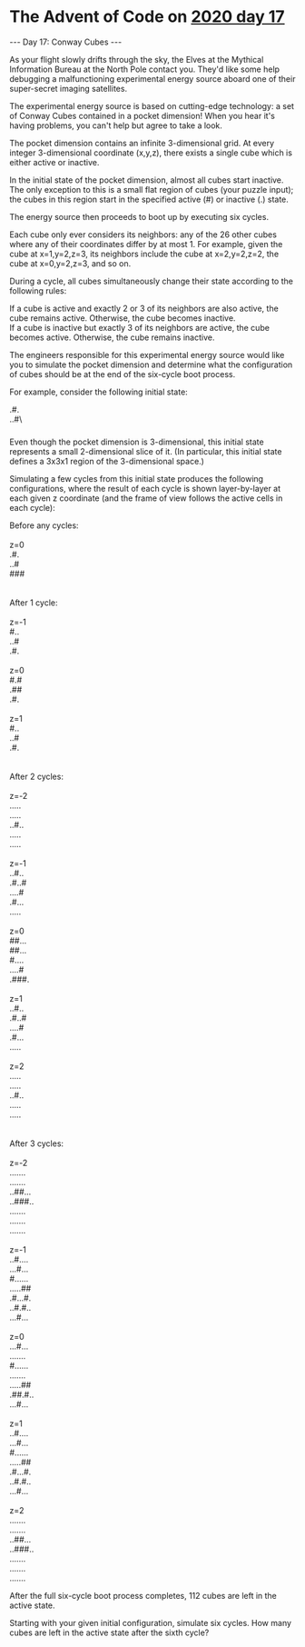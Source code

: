 # The Advent of Code on [2020 day 17](https://adventofcode.com/2020/day/17)

--- Day 17: Conway Cubes ---

As your flight slowly drifts through the sky, the Elves at the Mythical Information Bureau at the North Pole contact you. They'd like some help debugging a malfunctioning experimental energy source aboard one of their super-secret imaging satellites.

The experimental energy source is based on cutting-edge technology: a set of Conway Cubes contained in a pocket dimension! When you hear it's having problems, you can't help but agree to take a look.

The pocket dimension contains an infinite 3-dimensional grid. At every integer 3-dimensional coordinate (x,y,z), there exists a single cube which is either active or inactive.

In the initial state of the pocket dimension, almost all cubes start inactive. The only exception to this is a small flat region of cubes (your puzzle input); the cubes in this region start in the specified active (#) or inactive (.) state.

The energy source then proceeds to boot up by executing six cycles.

Each cube only ever considers its neighbors: any of the 26 other cubes where any of their coordinates differ by at most 1. For example, given the cube at x=1,y=2,z=3, its neighbors include the cube at x=2,y=2,z=2, the cube at x=0,y=2,z=3, and so on.

During a cycle, all cubes simultaneously change their state according to the following rules:

If a cube is active and exactly 2 or 3 of its neighbors are also active, the cube remains active. Otherwise, the cube becomes inactive.\
If a cube is inactive but exactly 3 of its neighbors are active, the cube becomes active. Otherwise, the cube remains inactive.

The engineers responsible for this experimental energy source would like you to simulate the pocket dimension and determine what the configuration of cubes should be at the end of the six-cycle boot process.

For example, consider the following initial state:

.#.\
..#\
###

Even though the pocket dimension is 3-dimensional, this initial state represents a small 2-dimensional slice of it. (In particular, this initial state defines a 3x3x1 region of the 3-dimensional space.)

Simulating a few cycles from this initial state produces the following configurations, where the result of each cycle is shown layer-by-layer at each given z coordinate (and the frame of view follows the active cells in each cycle):

Before any cycles:\
\
z=0\
.#.\
..#\
###\
\
\
After 1 cycle:\
\
z=-1\
#..\
..#\
.#.\
\
z=0\
#.#\
.##\
.#.\
\
z=1\
#..\
..#\
.#.\
\
\
After 2 cycles:\
\
z=-2\
.....\
.....\
..#..\
.....\
.....\
\
z=-1\
..#..\
.#..#\
....#\
.#...\
.....\
\
z=0\
##...\
##...\
#....\
....#\
.###.\
\
z=1\
..#..\
.#..#\
....#\
.#...\
.....\
\
z=2\
.....\
.....\
..#..\
.....\
.....\
\
\
After 3 cycles:\
\
z=-2\
.......\
.......\
..##...\
..###..\
.......\
.......\
.......\
\
z=-1\
..#....\
...#...\
#......\
.....##\
.#...#.\
..#.#..\
...#...\
\
z=0\
...#...\
.......\
#......\
.......\
.....##\
.##.#..\
...#...\
\
z=1\
..#....\
...#...\
#......\
.....##\
.#...#.\
..#.#..\
...#...\
\
z=2\
.......\
.......\
..##...\
..###..\
.......\
.......\
.......

After the full six-cycle boot process completes, 112 cubes are left in the active state.

Starting with your given initial configuration, simulate six cycles. How many cubes are left in the active state after the sixth cycle?